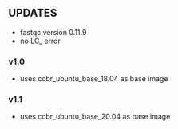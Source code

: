 ## UPDATES

 - fastqc version 0.11.9
 - no LC_ error

### v1.0
 - uses ccbr_ubuntu_base_18.04 as base image

### v1.1
 - uses ccbr_ubuntu_base_20.04 as base image